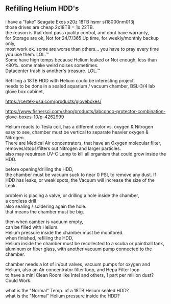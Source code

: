 ## Refilling Helium HDD's </p>

i have a "fake" Seagate Exos x20z 18TB hsmr st18000nm013j  </br>
those drives are cheap 2x18TB = 1x 22TB. </br>
the reason is that dont pass quality control, and dont have warranty,  </br>
for Storage are ok, Not for 24/7/365 Up time, for weekly/monthly backup only, </br>
most work ok. some are worse than others... you have to pray every time you use them. LOL.™ </br>
Some have high temps because Helium leaked or Not enough, less than <80%. some make weird noises sometimes. </br>
Datacenter trash is another's treasure. LOL.™

Refilling a 18TB HDD with Helium could be interesting project. </br>
needs to be done in a sealed aquarium / vacuum chamber, BSL-3/4 lab glove box cabinet, </p>
https://certek-usa.com/products/gloveboxes/ </p>
https://www.fishersci.com/shop/products/labconco-protector-combination-glove-boxes-10/p-4262999 </p>

Helium reacts to Tesla coil, has a different color vs. oxygen & Nitrogen </br> 
easy to see, chamber must be vertical to separate heavier oxygen & Nitrogen. </br>
There are Medical Air concentrators, that have an Oxygen molecular filter, </br>
removes/stops/filters out Nitrogen and larger particles. </br>
also may requirean  UV-C Lamp to kill all organism that could grow inside the HDD. </p>

before opening/drilling the HDD, </br>
the chamber must be vacuum suck to near 0 PSI, to remove any dust.
If HDD has leaks, or weak spots, the Vacuum will increase the size of the Leak.</p>

problem is placing a valve, or drilling a hole inside the chamber, </br>
a cordless drill </br>
also sealing / soldering again the hole.  </br>
that means the chamber must be big.</p>

then when camber is vacuum empty,  </br>
can be filled with Helium.  </br>
Helium pressure inside the chamber must be monitored. </br>
when finished, refilling the HDD, </br>
Helium inside the chamber must be recollected to a scuba or paintball tank, aluminum or fiber glass,
with another vacuum pump connected to the chamber. </p>

chamber needs a lot of in/out valves, vacuum pumps for oxygen and Helium,
also an Air concentrator filter loop, and Hepa Filter loop </br>
to have a mini Clean Room like Intel and others, 1 part per million dust? </br>
Could Work. </p>

what is the "Normal" Temp. of a 18TB Helium sealed HDD? </br>
what is the "Normal" Helium pressure inside the HDD? </p>
